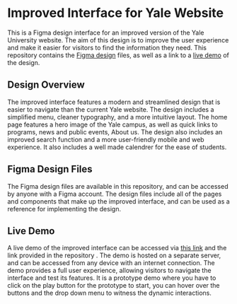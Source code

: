 # **Improved Interface for Yale Website**

This is a Figma design interface for an improved version of the Yale University website. The aim of this design is to improve the user experience and make it easier for visitors to find the information they need. This repository contains the [Figma design](https://www.figma.com/file/NADsd2BPfuKAzTL9QNGkRM/YALE-PROTOTYPE-FINAL?node-id=0%3A1) files, as well as a link to a [live demo](https://www.figma.com/proto/NADsd2BPfuKAzTL9QNGkRM/YALE-PROTOTYPE-FINAL?page-id=0%3A1&node-id=110%3A137&viewport=1103%2C-458%2C0.05&scaling=scale-down&starting-point-node-id=110%3A137&show-proto-sidebar=1) of the design.

## **Design Overview**

The improved interface features a modern and streamlined design that is easier to navigate than the current Yale website. The design includes a simplified menu, cleaner typography, and a more intuitive layout. The home page features a hero image of the Yale campus, as well as quick links to programs, news and public events, About us. The design also includes an improved search function and a more user-friendly mobile and web experience. It also includes a well made calendrer for the ease of students. 

## **Figma Design Files**

The Figma design files are available in this repository, and can be accessed by anyone with a Figma account. The design files include all of the pages and components that make up the improved interface, and can be used as a reference for implementing the design.

## **Live Demo**

A live demo of the improved interface can be accessed via [this link](https://www.figma.com/proto/NADsd2BPfuKAzTL9QNGkRM/YALE-PROTOTYPE-FINAL?page-id=0%3A1&node-id=110%3A137&viewport=1103%2C-458%2C0.05&scaling=scale-down&starting-point-node-id=110%3A137&show-proto-sidebar=1) and the link provided in the repository . The demo is hosted on a separate server, and can be accessed from any device with an internet connection. The demo provides a full user experience, allowing visitors to navigate the interface and test its features. It is a prototype demo where you have to click on the play button for the prototype to start, you can hover over the buttons and the drop down menu to witness the dynamic interactions.
